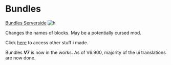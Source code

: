 # Bundles

[Bundles Serverside](https://github.com/SMOLKEYS/bundles/tree/serverside)
![h](https://github.com/SMOLKEYS/bundles/blob/master/PicsArt_01-07-07.36.18.jpg)

Changes the names of blocks.
May be a potentially cursed mod.


Click [here](https://github.com/SMOLKEYS) to access other stuff i made.


Bundles **V7** is now in the works. As of V6.900, majority of the ui translations are now done.


